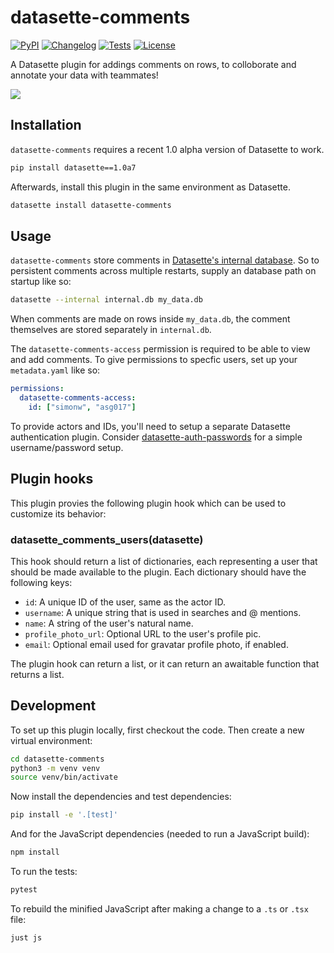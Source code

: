 # datasette-comments

[![PyPI](https://img.shields.io/pypi/v/datasette-comments.svg)](https://pypi.org/project/datasette-comments/)
[![Changelog](https://img.shields.io/github/v/release/datasette/datasette-comments?include_prereleases&label=changelog)](https://github.com/datasette/datasette-comments/releases)
[![Tests](https://github.com/datasette/datasette-comments/workflows/Test/badge.svg)](https://github.com/datasette/datasette-comments/actions?query=workflow%3ATest)
[![License](https://img.shields.io/badge/license-Apache%202.0-blue.svg)](https://github.com/datasette/datasette-comments/blob/main/LICENSE)

A Datasette plugin for addings comments on rows, to colloborate and annotate your data with teammates!

<img src="https://datasette-cloud-assets.s3.amazonaws.com/blog/2023/datasette-comments/hero.jpg"/>

## Installation

`datasette-comments` requires a recent 1.0 alpha version of Datasette to work.

```bash
pip install datasette==1.0a7
```

Afterwards, install this plugin in the same environment as Datasette.

```bash
datasette install datasette-comments
```

## Usage

`datasette-comments` store comments in [Datasette's internal database](https://docs.datasette.io/en/latest/internals.html#datasette-s-internal-database). So to persistent comments across multiple restarts, supply an database path on startup like so:

```bash
datasette --internal internal.db my_data.db
```

When comments are made on rows inside `my_data.db`, the comment themselves are stored separately in `internal.db`.

The `datasette-comments-access` permission is required to be able to view and add comments. To give permissions to specfic users, set up your `metadata.yaml` like so:

```yaml
permissions:
  datasette-comments-access:
    id: ["simonw", "asg017"]
```

To provide actors and IDs, you'll need to setup a separate Datasette authentication plugin. Consider [datasette-auth-passwords](https://datasette.io/plugins/datasette-auth-passwords) for a simple username/password setup.

## Plugin hooks

This plugin provies the following plugin hook which can be used to customize its behavior:

### datasette_comments_users(datasette)

This hook should return a list of dictionaries, each representing a user that should be made available to the plugin. Each dictionary should have the following keys:

- `id`: A unique ID of the user, same as the actor ID.
- `username`: A unique string that is used in searches and @ mentions.
- `name`: A string of the user's natural name.
- `profile_photo_url`: Optional URL to the user's profile pic.
- `email`: Optional email used for gravatar profile photo, if enabled.

The plugin hook can return a list, or it can return an awaitable function that returns a list.

## Development

To set up this plugin locally, first checkout the code. Then create a new virtual environment:

```bash
cd datasette-comments
python3 -m venv venv
source venv/bin/activate
```

Now install the dependencies and test dependencies:

```bash
pip install -e '.[test]'
```

And for the JavaScript dependencies (needed to run a JavaScript build):

```bash
npm install
```

To run the tests:

```bash
pytest
```

To rebuild the minified JavaScript after making a change to a `.ts` or `.tsx` file:

```bash
just js
```

